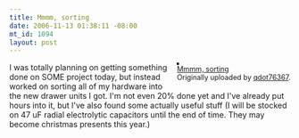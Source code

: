 ```yaml
--- 
title: Mmmm, sorting
date: 2006-11-13 01:38:11 -08:00
mt_id: 1094
layout: post
---
```

<div style="float: right; margin-left: 10px; margin-bottom: 10px;">
 <a href="http://www.flickr.com/photos/80226255@N00/296213279/" title="photo sharing"><img src="http://static.flickr.com/121/296213279_0563c4c32e_m.jpg" alt="" style="border: solid 2px #000000;" /></a>
 <br />
 <span style="font-size: 0.9em; margin-top: 0px;">
  <a href="http://www.flickr.com/photos/80226255@N00/296213279/">Mmmm, sorting</a>
  <br />
  Originally uploaded by <a href="http://www.flickr.com/people/80226255@N00/">qdot76367</a>.
 </span>
</div>
I was totally planning on getting something done on SOME project today, but instead worked on sorting all of my hardware into the new drawer units I got. I'm not even 20% done yet and I've already put hours into it, but I've also found some actually useful stuff (I will be stocked on 47 uF radial electrolytic capacitors until the end of time. They may become christmas presents this year.)
<br clear="all" />
